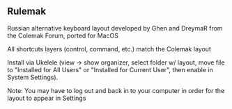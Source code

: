 ## Rulemak
Russian alternative keyboard layout developed by Ghen and DreymaR from the Colemak Forum, ported for MacOS

All shortcuts layers (control, command, etc.) match the Colemak layout

Install via Ukelele (view -> show organizer, select folder w/ layout, move file to "Installed for All Users" or "Installed for Current User", then enable in System Settings). 

Note: You may have to log out and back in to your computer in order for the layout to appear in Settings

